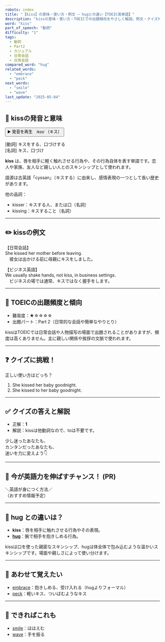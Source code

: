 ```yaml
---
robots: index
title: "【kiss】の意味・使い方・例文 ― hugとの違い【TOEIC英単語】"
description: "kissの意味・使い方・TOEICでの出題傾向をやさしく解説。例文・クイズ付きでhugとの違いもわかりやすく学べます。"
word: "kiss"
part_of_speech: "動詞"
difficulty: "1"
tags:
  - 動詞
  - Part2
  - カジュアル
  - 日常会話
  - 日常会話
compared_word: "hug"
related_words:
  - "embrace"
  - "peck"
next_words:
  - "smile"
  - "wave"
last_update: "2025-05-04"
---
```


## 🔰 kissの発音と意味

<button class="play-audio" onclick="playTTS('kiss')">
  <span class="play-audio-main">
    ▶️ 発音を再生　/kɪs/
  </span>
  <span class="play-audio-sub">
    （キス）
  </span>
</button>

[動詞] キスをする、口づけする  
[名詞] キス、口づけ

**kiss** は、唇を相手に軽く触れさせる行為や、その行為自体を表す単語です。恋人や家族、友人など親しい人とのスキンシップとして使われます。

語源は古英語「cyssan」（キスする）に由来し、感情表現の一つとして長い歴史があります。

他の品詞：  
- kisser：キスする人、または口（名詞）
- kissing：キスすること（名詞）

---

## ✏️ kissの例文

【日常会話】  
She kissed her mother before leaving.  
　彼女は出かける前に母親にキスをしました。

【ビジネス英語】  
We usually shake hands, not kiss, in business settings.  
　ビジネスの場では通常、キスではなく握手をします。

---

## 🎯 TOEICの出題頻度と傾向

- 難易度：★☆☆☆☆
- 出題パート：Part 2（日常的な会話や簡単なやりとり）

kissはTOEICでは日常会話や人物描写の場面で出題されることがありますが、頻度は高くありません。主に親しい関係や挨拶の文脈で使われます。

---

## ❓ クイズに挑戦！

正しい使い方はどっち？

1. She kissed her baby goodnight.  
2. She kissed to her baby goodnight.

---

## ✅ クイズの答えと解説

- 正解：**1**
- 解説：kissは他動詞なので、toは不要です。

少し迷ったあなたも、  
カンタンだったあなたも、  
迷いを力に変えよう👇️

---

## 🚀 今が英語力を伸ばすチャンス！ (PR)

<div class="info-center">
＼英語が身につく方法／<br>  
（おすすめ情報予定）
</div>

---

## 🤔  hug との違いは？

- **kiss**：唇を相手に触れさせる行為やその表現。
- **[hug](/word/hug)**：腕で相手を抱きしめる行為。

kissは口を使った親密なスキンシップ、hugは体全体で包み込むような温かいスキンシップです。場面や親しさによって使い分けます。

---

## 🧩 あわせて覚えたい

- [embrace](/word/embrace)：抱きしめる、受け入れる（hugよりフォーマル）
- [peck](/word/peck)：軽いキス、ついばむようなキス

---

## 📖 できればこれも

- [smile](/word/smile)：ほほえむ
- [wave](/word/wave)：手を振る

<!-- cvid: aid03_bid00 -->
